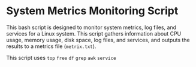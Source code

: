 # System Metrics Monitoring Script

This bash script is designed to monitor system metrics,
log files, and services for a Linux system. This script
gathers information about CPU usage, memory usage, disk space,
log files, and services, and outputs the results to a metrics file (`metrix.txt`).

This script uses
`top`
`free`
`df`
`grep`
`awk`
`service`
